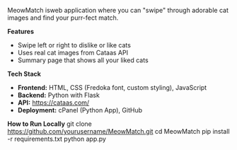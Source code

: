 MeowMatch isweb application where you can "swipe" through adorable cat images and find your purr-fect match.

**Features**
- Swipe left or right to dislike or like cats
- Uses real cat images from Cataas API
- Summary page that shows all your liked cats

**Tech Stack**
- **Frontend:** HTML, CSS (Fredoka font, custom styling), JavaScript
- **Backend:** Python with Flask
- **API:** https://cataas.com/
- **Deployment:** cPanel (Python App), GitHub

**How to Run Locally**
git clone https://github.com/yourusername/MeowMatch.git
cd MeowMatch
pip install -r requirements.txt
python app.py

